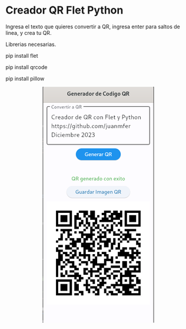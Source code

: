 # Creador QR Flet Python
Ingresa el texto que quieres convertir a QR, ingresa enter para saltos de linea, y crea tu QR.


Librerias necesarias.

pip install flet

pip install qrcode

pip install pillow


<p align="center" width="100%">
<picture>
  <img alt="Creador QR" src="https://github.com/juanmfer/Creador-QR-Flet-Python/blob/main/CreadorQR-JMF.png">
</picture>
</p>
